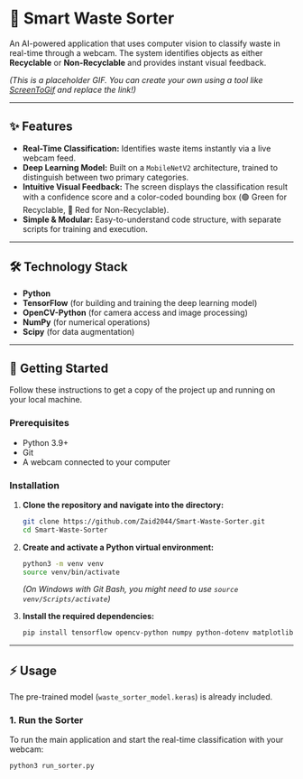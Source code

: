 # 🤖 Smart Waste Sorter

An AI-powered application that uses computer vision to classify waste in real-time through a webcam. The system identifies objects as either **Recyclable** or **Non-Recyclable** and provides instant visual feedback.


*(This is a placeholder GIF. You can create your own using a tool like [ScreenToGif](https://www.screentogif.com/) and replace the link!)*

---

## ✨ Features

-   **Real-Time Classification:** Identifies waste items instantly via a live webcam feed.
-   **Deep Learning Model:** Built on a `MobileNetV2` architecture, trained to distinguish between two primary categories.
-   **Intuitive Visual Feedback:** The screen displays the classification result with a confidence score and a color-coded bounding box (🟢 Green for Recyclable, 🔴 Red for Non-Recyclable).
-   **Simple & Modular:** Easy-to-understand code structure, with separate scripts for training and execution.

---

## 🛠️ Technology Stack

-   **Python**
-   **TensorFlow** (for building and training the deep learning model)
-   **OpenCV-Python** (for camera access and image processing)
-   **NumPy** (for numerical operations)
-   **Scipy** (for data augmentation)

---

## 🚀 Getting Started

Follow these instructions to get a copy of the project up and running on your local machine.

### Prerequisites

-   Python 3.9+
-   Git
-   A webcam connected to your computer

### Installation

1.  **Clone the repository and navigate into the directory:**
    ```bash
    git clone https://github.com/Zaid2044/Smart-Waste-Sorter.git
    cd Smart-Waste-Sorter
    ```

2.  **Create and activate a Python virtual environment:**
    ```bash
    python3 -m venv venv
    source venv/bin/activate
    ```
    *(On Windows with Git Bash, you might need to use `source venv/Scripts/activate`)*

3.  **Install the required dependencies:**
    ```bash
    pip install tensorflow opencv-python numpy python-dotenv matplotlib scipy
    ```

---

## ⚡ Usage

The pre-trained model (`waste_sorter_model.keras`) is already included.

### 1. Run the Sorter

To run the main application and start the real-time classification with your webcam:

```bash
python3 run_sorter.py